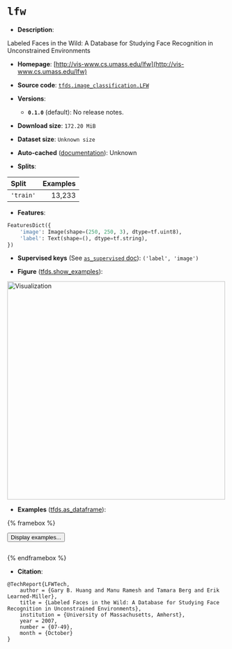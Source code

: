 <div itemscope itemtype="http://schema.org/Dataset">
  <div itemscope itemprop="includedInDataCatalog" itemtype="http://schema.org/DataCatalog">
    <meta itemprop="name" content="TensorFlow Datasets" />
  </div>
  <meta itemprop="name" content="lfw" />
  <meta itemprop="description" content="Labeled Faces in the Wild:&#10;        A Database for Studying Face Recognition in&#10;        Unconstrained Environments&#10;&#10;To use this dataset:&#10;&#10;```python&#10;import tensorflow_datasets as tfds&#10;&#10;ds = tfds.load(&#x27;lfw&#x27;, split=&#x27;train&#x27;)&#10;for ex in ds.take(4):&#10;  print(ex)&#10;```&#10;&#10;See [the guide](https://www.tensorflow.org/datasets/overview) for more&#10;informations on [tensorflow_datasets](https://www.tensorflow.org/datasets).&#10;&#10;&lt;img src=&quot;https://storage.googleapis.com/tfds-data/visualization/fig/lfw-0.1.0.png&quot; alt=&quot;Visualization&quot; width=&quot;500px&quot;&gt;&#10;&#10;" />
  <meta itemprop="url" content="https://www.tensorflow.org/datasets/catalog/lfw" />
  <meta itemprop="sameAs" content="http://vis-www.cs.umass.edu/lfw" />
  <meta itemprop="citation" content="@TechReport{LFWTech,&#10;    author = {Gary B. Huang and Manu Ramesh and Tamara Berg and Erik Learned-Miller},&#10;    title = {Labeled Faces in the Wild: A Database for Studying Face Recognition in Unconstrained Environments},&#10;    institution = {University of Massachusetts, Amherst},&#10;    year = 2007,&#10;    number = {07-49},&#10;    month = {October}&#10;}" />
</div>

# `lfw`

*   **Description**:

Labeled Faces in the Wild: A Database for Studying Face Recognition in
Unconstrained Environments

*   **Homepage**:
    [http://vis-www.cs.umass.edu/lfw](http://vis-www.cs.umass.edu/lfw)

*   **Source code**:
    [`tfds.image_classification.LFW`](https://github.com/tensorflow/datasets/tree/master/tensorflow_datasets/image_classification/lfw.py)

*   **Versions**:

    *   **`0.1.0`** (default): No release notes.

*   **Download size**: `172.20 MiB`

*   **Dataset size**: `Unknown size`

*   **Auto-cached**
    ([documentation](https://www.tensorflow.org/datasets/performances#auto-caching)):
    Unknown

*   **Splits**:

Split     | Examples
:-------- | -------:
`'train'` | 13,233

*   **Features**:

```python
FeaturesDict({
    'image': Image(shape=(250, 250, 3), dtype=tf.uint8),
    'label': Text(shape=(), dtype=tf.string),
})
```

*   **Supervised keys** (See
    [`as_supervised` doc](https://www.tensorflow.org/datasets/api_docs/python/tfds/load#args)):
    `('label', 'image')`

*   **Figure**
    ([tfds.show_examples](https://www.tensorflow.org/datasets/api_docs/python/tfds/visualization/show_examples)):

<img src="https://storage.googleapis.com/tfds-data/visualization/fig/lfw-0.1.0.png" alt="Visualization" width="500px">

*   **Examples**
    ([tfds.as_dataframe](https://www.tensorflow.org/datasets/api_docs/python/tfds/as_dataframe)):

<!-- mdformat off(HTML should not be auto-formatted) -->

{% framebox %}

<button id="displaydataframe">Display examples...</button>
<div id="dataframecontent" style="overflow-x:scroll"></div>
<script src="https://www.gstatic.com/external_hosted/jquery2.min.js"></script>
<script>
var url = "https://storage.googleapis.com/tfds-data/visualization/dataframe/lfw-0.1.0.html";
$(document).ready(() => {
  $("#displaydataframe").click((event) => {
    // Disable the button after clicking (dataframe loaded only once).
    $("#displaydataframe").prop("disabled", true);

    // Pre-fetch and display the content
    $.get(url, (data) => {
      $("#dataframecontent").html(data);
    }).fail(() => {
      $("#dataframecontent").html(
        'Error loading examples. If the error persist, please open '
        + 'a new issue.'
      );
    });
  });
});
</script>

{% endframebox %}

<!-- mdformat on -->

*   **Citation**:

```
@TechReport{LFWTech,
    author = {Gary B. Huang and Manu Ramesh and Tamara Berg and Erik Learned-Miller},
    title = {Labeled Faces in the Wild: A Database for Studying Face Recognition in Unconstrained Environments},
    institution = {University of Massachusetts, Amherst},
    year = 2007,
    number = {07-49},
    month = {October}
}
```
